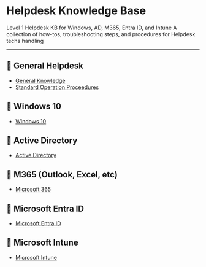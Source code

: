 # Helpdesk Knowledge Base

Level 1 Helpdesk KB for Windows, AD, M365, Entra ID, and Intune
A collection of how-tos, troubleshooting steps, and procedures for Helpdesk techs handling

---

## 📂 General Helpdesk 

- [General Knowledge](./general-helpdesk)
- [Standard Operation Proceedures](./technician-sops)
  
## 📂 Windows 10

- [Windows 10](./windows-10)

## 📂 Active Directory 

- [Active Directory](./active-directory)

## 📂 M365 (Outlook, Excel, etc)

- [Microsoft 365](./microsoft-365)

## 📂 Microsoft Entra ID

- [Microsoft Entra ID](./microsoft-entra)

## 📂 Microsoft Intune
- [Microsoft Intune](./microsoft-intune)
